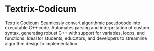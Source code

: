 # Textrix-Codicum
Textrix Codicum: Seamlessly convert algorithmic pseudocode into executable C++ code. Automates parsing and interpretation of custom syntax, generating robust C++ with support for variables, loops, and functions. Ideal for students, educators, and developers to streamline algorithm design to implementation.
